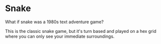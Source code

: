 # Snake

What if snake was a 1980s text adventure game?

This is the classic snake game, but it's turn based and played on a hex grid where you can only see your immediate surroundings.
